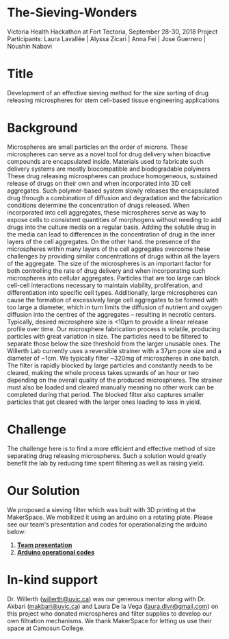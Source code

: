 # The-Sieving-Wonders 
Victoria Health Hackathon at Fort Tectoria, September 28-30, 2018
Project Participants: Laura Lavallée | Alyssa Zicari | Anna Fei | Jose Guerrero | Noushin Nabavi

# Title
Development of an effective sieving method for the size sorting of drug releasing microspheres for stem cell-based tissue engineering applications

# Background
Microspheres are small particles on the order of microns. These microspheres can serve as a novel tool for drug delivery when bioactive compounds are encapsulated inside. Materials used to fabricate such delivery systems are mostly biocompatible and biodegradable polymers These drug releasing microspheres can produce homogeneous, sustained release of drugs on their own and when incorporated into 3D cell aggregates. Such polymer-based system slowly releases the encapsulated drug
through a combination of diffusion and degradation and the fabrication conditions determine the concentration of drugs released. When incorporated into cell aggregates, these microspheres serve as way to expose cells to consistent quantities of morphogens without needing to add drugs into the culture media on a regular basis. Adding the soluble drug in the media can lead to differences in the concentration of drug in the inner layers of the cell aggregates. On the other hand. the presence of the microspheres within many layers of the cell aggregates overcome these challenges by providing similar concentrations of drugs within all the layers of the aggregate.
The size of the microspheres is an important factor for both controlling the rate of drug delivery and when incorporating such microspheres into cellular aggregates. Particles that are too large can block cell-cell interactions necessary to maintain viability, proliferation, and differentiation into specific cell types. Additionally, large microspheres can cause the formation of excessively large cell aggregates to be formed with too large a diameter, which in turn limits the diffusion of nutrient and oxygen diffusion into the centres of the aggregates – resulting in necrotic centers. Typically, desired microsphere size is <10μm to provide a linear release profile over time. Our microsphere fabrication process is volatile, producing particles with great variation in size. The particles need to be filtered to separate those below the size threshold from the larger unusable ones. The Willerth Lab currently uses a reversible strainer with a 37μm pore size and a diameter of ~1cm. We typically filter ~320mg of microspheres in one batch. The filter is rapidly blocked by large particles and constantly needs to be cleared, making the whole process takes upwards of an hour or two depending on the overall quality of the produced microspheres. The strainer must also be loaded and cleared manually meaning no other work can be completed during that period. The blocked filter also captures smaller particles that get cleared with the larger ones leading to loss in yield.

# Challenge
The challenge here is to find a more efficient and effective method of size separating drug releasing microspheres. Such a solution would greatly benefit the lab by reducing time spent filtering as well as raising yield.

# Our Solution
We proposed a sieving filter which was built with 3D printing at the MakerSpace. We mobilized it using an arduino on a rotating plate. Please see our team's presentation and codes for operationalizing the arduino below:  

1. [**Team presentation**](https://github.com/NoushinN/The-Sieving-Wonders/blob/master/Victoria_Health_Hackathon_2018.pdf)  
2. [**Arduino operational codes**](https://github.com/NoushinN/The-Sieving-Wonders/tree/master/Arduino)

# In-kind support
Dr. Willerth (willerth@uvic.ca) was our generous mentor along with Dr. Akbari (makbari@uvic.ca) and Laura De la Vega (laura.dlvr@gmail.com) on this project who donated microspheres and filter supplies to develop our own filtration mechanisms. We thank MakerSpace for letting us use their space at Camosun College.


